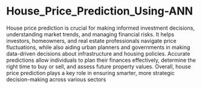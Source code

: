 ﻿# House_Price_Prediction_Using-ANN

House price prediction is crucial for making informed investment decisions, understanding market trends, and managing financial risks. It helps investors, homeowners, and real estate professionals navigate price fluctuations, while also aiding urban planners and governments in making data-driven decisions about infrastructure and housing policies. Accurate predictions allow individuals to plan their finances effectively, determine the right time to buy or sell, and assess future property values. Overall, house price prediction plays a key role in ensuring smarter, more strategic decision-making across various sectors
